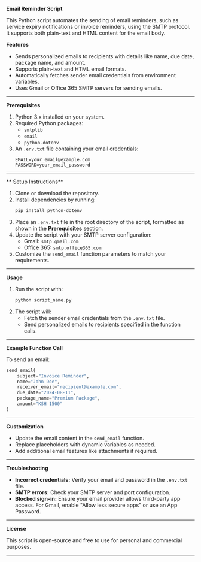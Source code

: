 **Email Reminder Script**

This Python script automates the sending of email reminders, such as service expiry notifications or invoice reminders, using the SMTP protocol. It supports both plain-text and HTML content for the email body.

**Features**

- Sends personalized emails to recipients with details like name, due date, package name, and amount.
- Supports plain-text and HTML email formats.
- Automatically fetches sender email credentials from environment variables.
- Uses Gmail or Office 365 SMTP servers for sending emails.

---

**Prerequisites**

1. Python 3.x installed on your system.
2. Required Python packages:
   - `smtplib`
   - `email`
   - `python-dotenv`
3. An `.env.txt` file containing your email credentials:
   ```plaintext
   EMAIL=your_email@example.com
   PASSWORD=your_email_password
   ```

---
** Setup Instructions**

1. Clone or download the repository.
2. Install dependencies by running:
   ```bash
   pip install python-dotenv
   ```
3. Place an `.env.txt` file in the root directory of the script, formatted as shown in the **Prerequisites** section.
4. Update the script with your SMTP server configuration:
   - Gmail: `smtp.gmail.com`
   - Office 365: `smtp.office365.com`
5. Customize the `send_email` function parameters to match your requirements.

---

 **Usage**

1. Run the script with:
   ```bash
   python script_name.py
   ```
2. The script will:
   - Fetch the sender email credentials from the `.env.txt` file.
   - Send personalized emails to recipients specified in the function calls.

---

**Example Function Call**

To send an email:
```python
send_email(
    subject="Invoice Reminder",
    name="John Doe",
    receiver_email="recipient@example.com",
    due_date="2024-08-11",
    package_name="Premium Package",
    amount="KSH 1500"
)
```

---

 **Customization**

- Update the email content in the `send_email` function.
- Replace placeholders with dynamic variables as needed.
- Add additional email features like attachments if required.

---

 **Troubleshooting**

- **Incorrect credentials:** Verify your email and password in the `.env.txt` file.
- **SMTP errors:** Check your SMTP server and port configuration.
- **Blocked sign-in:** Ensure your email provider allows third-party app access. For Gmail, enable "Allow less secure apps" or use an App Password.

---

 **License**

This script is open-source and free to use for personal and commercial purposes.

--- 

